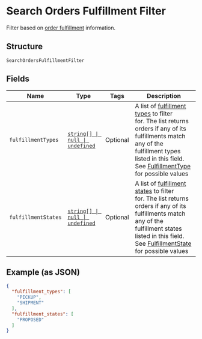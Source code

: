 
# Search Orders Fulfillment Filter

Filter based on [order fulfillment](../models/fulfillment.md) information.

## Structure

`SearchOrdersFulfillmentFilter`

## Fields

| Name | Type | Tags | Description |
|  --- | --- | --- | --- |
| `fulfillmentTypes` | [`string[] \| null \| undefined`](../models/fulfillment-type.md) | Optional | A list of [fulfillment types](entity:FulfillmentType) to filter<br/>for. The list returns orders if any of its fulfillments match any of the fulfillment types<br/>listed in this field.<br/>See [FulfillmentType](#type-fulfillmenttype) for possible values |
| `fulfillmentStates` | [`string[] \| null \| undefined`](../models/fulfillment-state.md) | Optional | A list of [fulfillment states](entity:FulfillmentState) to filter<br/>for. The list returns orders if any of its fulfillments match any of the<br/>fulfillment states listed in this field.<br/>See [FulfillmentState](#type-fulfillmentstate) for possible values |

## Example (as JSON)

```json
{
  "fulfillment_types": [
    "PICKUP",
    "SHIPMENT"
  ],
  "fulfillment_states": [
    "PROPOSED"
  ]
}
```


